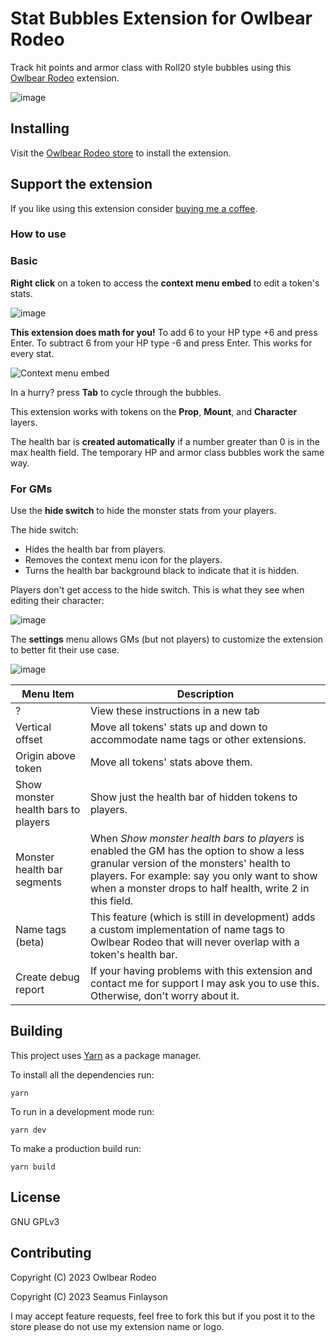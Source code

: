 # Stat Bubbles Extension for Owlbear Rodeo

Track hit points and armor class with Roll20 style bubbles using this [Owlbear Rodeo](https://www.owlbear.rodeo/) extension.

![image](https://github.com/SeamusFinlayson/Bubbles-for-Owlbear-Rodeo/assets/77430559/c5d0c62b-c022-41a0-b43b-8bd87d4a1dc0)

## Installing

Visit the [Owlbear Rodeo store](https://extensions.owlbear.rodeo/bubble-tracker) to install the extension.

## Support the extension

If you like using this extension consider [buying me a coffee](https://ko-fi.com/seamusfinlayson).

### How to use

### Basic

**Right click** on a token to access the **context menu embed** to edit a token's stats.

![image](https://github.com/SeamusFinlayson/Bubbles-for-Owlbear-Rodeo/assets/77430559/08ab4d9f-7ce5-4536-8774-73c84f0730a7)


**This extension does math for you!** 
To add 6 to your HP type +6 and press Enter. To subtract 6 from your HP type -6 and press Enter. This works for every stat.

![Context menu embed](https://github.com/SeamusFinlayson/Bubbles-for-Owlbear-Rodeo/assets/77430559/a71cf43d-b9db-46e8-9b9d-5eff77069491)

In a hurry? press **Tab** to cycle through the bubbles.

This extension works with tokens on the **Prop**, **Mount**, and **Character** layers.

The health bar is **created automatically** if a number greater than 0 is in the max health field. The temporary HP and armor class bubbles work the same way.

### For GMs

Use the **hide switch** to hide the monster stats from your players. 

The hide switch:

* Hides the health bar from players.
* Removes the context menu icon for the players.
* Turns the health bar background black to indicate that it is hidden.

Players don't get access to the hide switch. This is what they see when editing their character:

![image](https://github.com/SeamusFinlayson/Bubbles-for-Owlbear-Rodeo/assets/77430559/17693b55-3758-4455-b9a8-c720054f7229)

The **settings** menu allows GMs (but not players) to customize the extension to better fit their use case.


![image](https://github.com/SeamusFinlayson/Bubbles-for-Owlbear-Rodeo/assets/77430559/1b0df2f5-f51f-43de-b156-4c27ba79d75e)

|Menu Item|Description|
|---|---|
| ? | View these instructions in a new tab |
| Vertical offset | Move all tokens' stats up and down to accommodate name tags or other extensions. |
| Origin above token | Move all tokens' stats above them. |
| Show monster health bars to players | Show just the health bar of hidden tokens to players. |
| Monster health bar segments | When *Show monster health bars to players* is enabled the GM has the option to show a less granular version of the monsters' health to players.   For example: say you only want to show when a monster drops to half health, write 2 in this field. |
| Name tags (beta) | This feature (which is still in development) adds a custom implementation of name tags to Owlbear Rodeo that will never overlap with a token's health bar.|
| Create debug report | If your having problems with this extension and contact me for support I may ask you to use this. Otherwise, don't worry about it. |

## Building

This project uses [Yarn](https://yarnpkg.com/) as a package manager.

To install all the dependencies run:

`yarn`

To run in a development mode run:

`yarn dev`

To make a production build run:

`yarn build`

## License

GNU GPLv3

## Contributing

Copyright (C) 2023 Owlbear Rodeo

Copyright (C) 2023 Seamus Finlayson

I may accept feature requests, feel free to fork this but if you post it to the store please do not use my extension name or logo.
